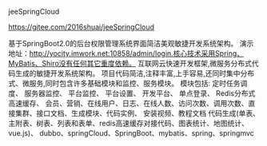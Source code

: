 jeeSpringCloud

https://gitee.com/2016shuai/jeeSpringCloud

基于SpringBoot2.0的后台权限管理系统界面简洁美观敏捷开发系统架构。
 演示地址：http://yocity.imwork.net:10858/admin/login.核心技术采用Spring、MyBatis、Shiro没有任何其它重度依赖。 
 互联网云快速开发框架,微服务分布式代码生成的敏捷开发系统架构。
 项目代码简洁,注释丰富,上手容易,还同时集中分布式、微服务,同时包含许多基础模块和监控、服务模块。
 模块包括:
 定时任务调度、
 服务器监控、
 平台监控、
 平台设置、
 开发平台、
 单点登录、
 Redis分布式高速缓存、
 会员、营销、在线用户、日志、在线人数、访问次数、调用次数、直接集群、接口文档、生成模块、代码实例、
 安装视频、教程文档 代码生成(单表、主附表、树表、列表和表单、redis高速缓存对接代码、图表统计、地图统计、vue.js)、
 dubbo、springCloud、SpringBoot、mybatis、spring、springmvc